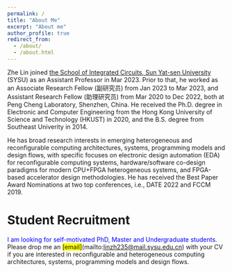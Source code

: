 ```yaml
---
permalink: /
title: "About Me"
excerpt: "About me"
author_profile: true
redirect_from: 
  - /about/
  - /about.html
---
```


Zhe Lin joined [the School of Integrated Circuits, Sun Yat-sen University](https://sic.sysu.edu.cn/) (SYSU) as an Assistant Professor in Mar 2023. Prior to that, he worked as an Associate Research Fellow (副研究员) from Jan 2023 to Mar 2023, and Assistant Research Fellow (助理研究员) from Mar 2020 to Dec 2022, both at Peng Cheng Laboratory, Shenzhen, China. He received the Ph.D. degree in Electronic and Computer Engineering from the Hong Kong University of Science and Technology (HKUST) in 2020, and the B.S. degree from Southeast Univerity in 2014. 

He has broad research interests in emerging heterogeneous and reconfigurable computing architectures, systems, programming models and design flows, with specific focuses on electronic design automation (EDA) for reconfigurable computing systems, hardware/software co-design paradigms for modern CPU+FPGA heterogeneous systems, and FPGA-based accelerator design methodologies. He has received the Best Paper Award Nominations at two top conferences, i.e., DATE 2022 and FCCM 2019.

Student Recruitment
======
<span style="color: blue">I am looking for self-motivated PhD, Master and Undergraduate students.</span> Please drop me an <span style="background-color: yellow;style=color: black">[email]</span>(mailto:linzh235@mail.sysu.edu.cn) with your CV if you are interested in reconfigurable and heterogeneous computing architectures, systems, programming models and design flows.


